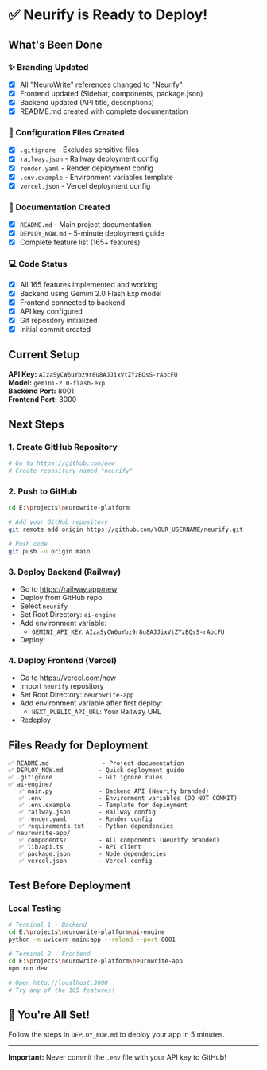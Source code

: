 # ✅ Neurify is Ready to Deploy!

## What's Been Done

### ✨ Branding Updated
- [x] All "NeuroWrite" references changed to "Neurify"
- [x] Frontend updated (Sidebar, components, package.json)
- [x] Backend updated (API title, descriptions)
- [x] README.md created with complete documentation

### 🔧 Configuration Files Created
- [x] `.gitignore` - Excludes sensitive files
- [x] `railway.json` - Railway deployment config
- [x] `render.yaml` - Render deployment config  
- [x] `.env.example` - Environment variables template
- [x] `vercel.json` - Vercel deployment config

### 📝 Documentation Created
- [x] `README.md` - Main project documentation
- [x] `DEPLOY_NOW.md` - 5-minute deployment guide
- [x] Complete feature list (165+ features)

### 💻 Code Status
- [x] All 165 features implemented and working
- [x] Backend using Gemini 2.0 Flash Exp model
- [x] Frontend connected to backend
- [x] API key configured
- [x] Git repository initialized
- [x] Initial commit created

## Current Setup

**API Key:** `AIzaSyCW6uYbz9r8u8AJJixVtZYzBQsS-rAbcFU`  
**Model:** `gemini-2.0-flash-exp`  
**Backend Port:** 8001  
**Frontend Port:** 3000  

## Next Steps

### 1. Create GitHub Repository
```bash
# Go to https://github.com/new
# Create repository named "neurify"
```

### 2. Push to GitHub
```bash
cd E:\projects\neurowrite-platform

# Add your GitHub repository
git remote add origin https://github.com/YOUR_USERNAME/neurify.git

# Push code
git push -u origin main
```

### 3. Deploy Backend (Railway)
- Go to https://railway.app/new
- Deploy from GitHub repo
- Select `neurify`
- Set Root Directory: `ai-engine`
- Add environment variable:
  - `GEMINI_API_KEY`: `AIzaSyCW6uYbz9r8u8AJJixVtZYzBQsS-rAbcFU`
- Deploy!

### 4. Deploy Frontend (Vercel)
- Go to https://vercel.com/new
- Import `neurify` repository
- Set Root Directory: `neurowrite-app`
- Add environment variable after first deploy:
  - `NEXT_PUBLIC_API_URL`: Your Railway URL
- Redeploy

## Files Ready for Deployment

```
✅ README.md               - Project documentation
✅ DEPLOY_NOW.md          - Quick deployment guide
✅ .gitignore             - Git ignore rules
✅ ai-engine/
   ✅ main.py             - Backend API (Neurify branded)
   ✅ .env                - Environment variables (DO NOT COMMIT)
   ✅ .env.example        - Template for deployment
   ✅ railway.json        - Railway config
   ✅ render.yaml         - Render config
   ✅ requirements.txt    - Python dependencies
✅ neurowrite-app/
   ✅ components/         - All components (Neurify branded)
   ✅ lib/api.ts          - API client
   ✅ package.json        - Node dependencies
   ✅ vercel.json         - Vercel config
```

## Test Before Deployment

### Local Testing
```bash
# Terminal 1 - Backend
cd E:\projects\neurowrite-platform\ai-engine
python -m uvicorn main:app --reload --port 8001

# Terminal 2 - Frontend  
cd E:\projects\neurowrite-platform\neurowrite-app
npm run dev

# Open http://localhost:3000
# Try any of the 165 features!
```

## 🎉 You're All Set!

Follow the steps in `DEPLOY_NOW.md` to deploy your app in 5 minutes.

---

**Important:** Never commit the `.env` file with your API key to GitHub!
